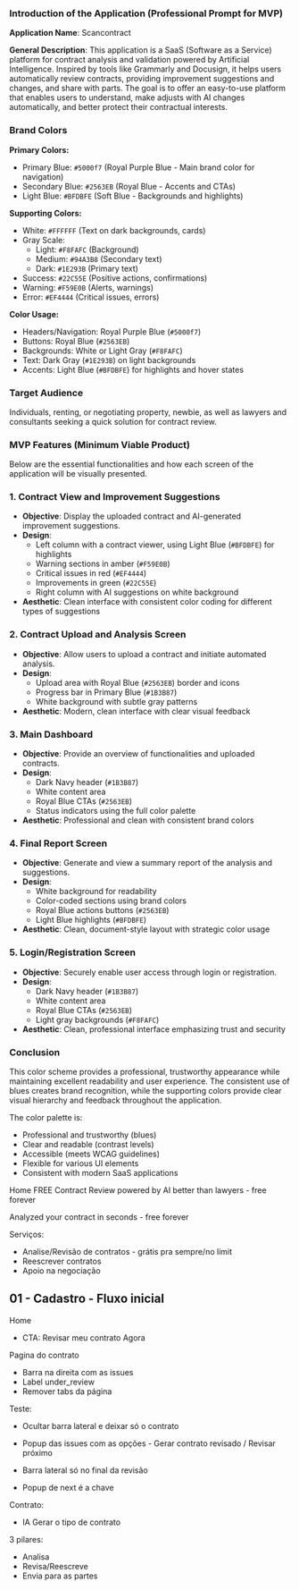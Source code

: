 ### Introduction of the Application (Professional Prompt for MVP)

**Application Name**: Scancontract

**General Description**: This application is a SaaS (Software as a Service) platform for contract analysis and validation powered by Artificial Intelligence. Inspired by tools like Grammarly and Docusign, it helps users automatically review contracts, providing improvement suggestions and changes, and share with parts. The goal is to offer an easy-to-use platform that enables users to understand, make adjusts with AI changes automatically, and better protect their contractual interests.

### Brand Colors

**Primary Colors:**
- Primary Blue: `#5000f7` (Royal Purple Blue - Main brand color for navigation)
- Secondary Blue: `#2563EB` (Royal Blue - Accents and CTAs)
- Light Blue: `#BFDBFE` (Soft Blue - Backgrounds and highlights)

**Supporting Colors:**
- White: `#FFFFFF` (Text on dark backgrounds, cards)
- Gray Scale: 
  - Light: `#F8FAFC` (Background)
  - Medium: `#94A3B8` (Secondary text)
  - Dark: `#1E293B` (Primary text)
- Success: `#22C55E` (Positive actions, confirmations)
- Warning: `#F59E0B` (Alerts, warnings)
- Error: `#EF4444` (Critical issues, errors)

**Color Usage:**
- Headers/Navigation: Royal Purple Blue (`#5000f7`)
- Buttons: Royal Blue (`#2563EB`)
- Backgrounds: White or Light Gray (`#F8FAFC`)
- Text: Dark Gray (`#1E293B`) on light backgrounds
- Accents: Light Blue (`#BFDBFE`) for highlights and hover states

### Target Audience
Individuals, renting, or negotiating property, newbie, as well as lawyers and consultants seeking a quick solution for contract review.

### MVP Features (Minimum Viable Product)

Below are the essential functionalities and how each screen of the application will be visually presented.

### 1. **Contract View and Improvement Suggestions**
   - **Objective**: Display the uploaded contract and AI-generated improvement suggestions.
   - **Design**: 
     - Left column with a contract viewer, using Light Blue (`#BFDBFE`) for highlights
     - Warning sections in amber (`#F59E0B`)
     - Critical issues in red (`#EF4444`)
     - Improvements in green (`#22C55E`)
     - Right column with AI suggestions on white background
   - **Aesthetic**: Clean interface with consistent color coding for different types of suggestions

### 2. **Contract Upload and Analysis Screen**
   - **Objective**: Allow users to upload a contract and initiate automated analysis.
   - **Design**: 
     - Upload area with Royal Blue (`#2563EB`) border and icons
     - Progress bar in Primary Blue (`#1B3B87`)
     - White background with subtle gray patterns
   - **Aesthetic**: Modern, clean interface with clear visual feedback

### 3. **Main Dashboard**
   - **Objective**: Provide an overview of functionalities and uploaded contracts.
   - **Design**: 
     - Dark Navy header (`#1B3B87`)
     - White content area
     - Royal Blue CTAs (`#2563EB`)
     - Status indicators using the full color palette
   - **Aesthetic**: Professional and clean with consistent brand colors

### 4. **Final Report Screen**
   - **Objective**: Generate and view a summary report of the analysis and suggestions.
   - **Design**: 
     - White background for readability
     - Color-coded sections using brand colors
     - Royal Blue actions buttons (`#2563EB`)
     - Light Blue highlights (`#BFDBFE`)
   - **Aesthetic**: Clean, document-style layout with strategic color usage

### 5. **Login/Registration Screen**
   - **Objective**: Securely enable user access through login or registration.
   - **Design**: 
     - Dark Navy header (`#1B3B87`)
     - White content area
     - Royal Blue CTAs (`#2563EB`)
     - Light gray backgrounds (`#F8FAFC`)
   - **Aesthetic**: Clean, professional interface emphasizing trust and security

### Conclusion

This color scheme provides a professional, trustworthy appearance while maintaining excellent readability and user experience. The consistent use of blues creates brand recognition, while the supporting colors provide clear visual hierarchy and feedback throughout the application.

The color palette is:
- Professional and trustworthy (blues)
- Clear and readable (contrast levels)
- Accessible (meets WCAG guidelines)
- Flexible for various UI elements
- Consistent with modern SaaS applications



Home
FREE Contract Review powered by AI
better than lawyers - free forever

Analyzed your contract in seconds - free forever

Serviços:
- Analise/Revisão de contratos - grátis pra sempre/no limit
- Reescrever contratos
- Apoio na negociação


## 01 - Cadastro - Fluxo inicial
Home
 - CTA: Revisar meu contrato Agora

Pagina do contrato
- Barra na direita com as issues
- Label under_review
- Remover tabs da página

Teste:
- Ocultar barra lateral e deixar só o contrato
- Popup das issues com as opções - Gerar contrato revisado / Revisar próximo
- Barra lateral só no final da revisão

- Popup de next é a chave 

Contrato:
- IA Gerar o tipo de contrato


3 pilares:
- Analisa
- Revisa/Reescreve
- Envia para as partes

